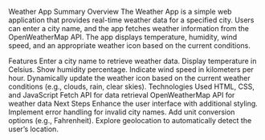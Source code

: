 Weather App Summary
Overview
The Weather App is a simple web application that provides real-time weather data for a specified city. Users can enter a city name, and the app fetches weather information from the OpenWeatherMap API. The app displays temperature, humidity, wind speed, and an appropriate weather icon based on the current conditions.

Features
Enter a city name to retrieve weather data.
Display temperature in Celsius.
Show humidity percentage.
Indicate wind speed in kilometers per hour.
Dynamically update the weather icon based on the current weather conditions (e.g., clouds, rain, clear skies).
Technologies Used
HTML, CSS, and JavaScript
Fetch API for data retrieval
OpenWeatherMap API for weather data
Next Steps
Enhance the user interface with additional styling.
Implement error handling for invalid city names.
Add unit conversion options (e.g., Fahrenheit).
Explore geolocation to automatically detect the user’s location.
